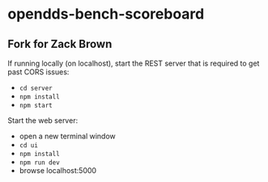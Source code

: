 # opendds-bench-scoreboard
## Fork for Zack Brown

If running locally (on localhost),
start the REST server that is required to get past CORS issues:

- `cd server`
- `npm install`
- `npm start`

Start the web server:

- open a new terminal window
- `cd ui`
- `npm install`
- `npm run dev`
- browse localhost:5000
